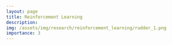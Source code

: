 ```yaml
---
layout: page
title: Reinforcement Learning
description:
img: /assets/img/research/reinforcement_learning/rudder_1.png
importance: 3
---
```

